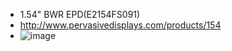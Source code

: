 * 1.54" BWR EPD(E2154FS091)
* http://www.pervasivedisplays.com/products/154
* ![image](https://github.com/Hardy-PDi/ePaper_PervasiveDisplays/1.54_BWR/1.54_BWR.gif)
